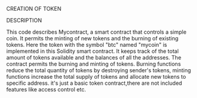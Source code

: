 CREATION OF TOKEN

DESCRIPTION

This code describes Mycontract, a smart contract that controls a simple coin. It permits the minting of new tokens and the burning of existing tokens. Here the token with the symbol "btc" named "mycoin" is implemented in this Solidity smart contract. It keeps track of the total amount of tokens available and the balances of all the addresses. The contract permits the burning and minting of tokens. Burning functions reduce the total quantity of tokens by destroying sender's tokens, minting functions increase the total supply of tokens and allocate new tokens to specific address. it's just a basic token contract,there are not included features like access control etc.
